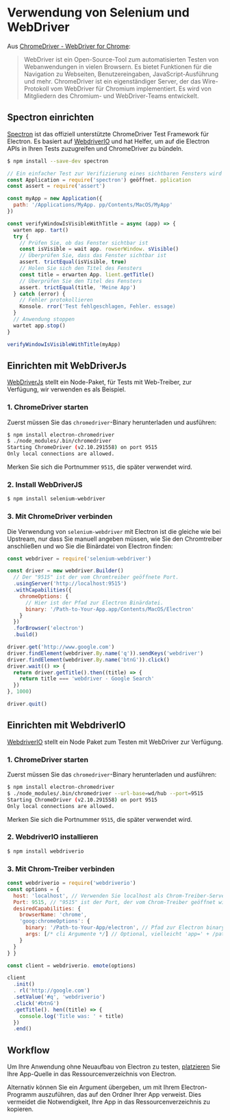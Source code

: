 # Verwendung von Selenium und WebDriver

Aus [ChromeDriver - WebDriver for Chrome][chrome-driver]:

> WebDriver ist ein Open-Source-Tool zum automatisierten Testen von Webanwendungen in vielen Browsern. Es bietet Funktionen für die Navigation zu Webseiten, Benutzereingaben, JavaScript-Ausführung und mehr. ChromeDriver ist ein eigenständiger Server, der das Wire-Protokoll vom WebDriver für Chromium implementiert. Es wird von Mitgliedern des Chromium- und WebDriver-Teams entwickelt.

## Spectron einrichten

[Spectron][spectron] ist das offiziell unterstützte ChromeDriver Test Framework für Electron. Es basiert auf [WebdriverIO](http://webdriver.io/) und hat Helfer, um auf die Electron APIs in Ihren Tests zuzugreifen und ChromeDriver zu bündeln.

```sh
$ npm install --save-dev spectron
```

```javascript
// Ein einfacher Test zur Verifizierung eines sichtbaren Fensters wird mit dem Titel
const Application = require('spectron') geöffnet. pplication
const assert = require('assert')

const myApp = new Application({
  path: '/Applications/MyApp. pp/Contents/MacOS/MyApp'
})

const verifyWindowIsVisibleWithTitle = async (app) => {
  warten app. tart()
  try {
    // Prüfen Sie, ob das Fenster sichtbar ist
    const isVisible = wait app. rowserWindow. sVisible()
    // Überprüfen Sie, dass das Fenster sichtbar ist
    assert. trictEqual(isVisible, true)
    // Holen Sie sich den Titel des Fensters
    const title = erwarten App. lient.getTitle()
    // Überprüfen Sie den Titel des Fensters
    assert. trictEqual(title, 'Meine App')
  } catch (error) {
    // Fehler protokollieren
    Konsole. rror('Test fehlgeschlagen, Fehler. essage)
  }
  // Anwendung stoppen
  wartet app.stop()
}

verifyWindowIsVisibleWithTitle(myApp)
```

## Einrichten mit WebDriverJs

[WebDriverJs](https://code.google.com/p/selenium/wiki/WebDriverJs) stellt ein Node-Paket, für Tests mit Web-Treiber, zur Verfügung, wir verwenden es als Beispiel.

### 1. ChromeDriver starten

Zuerst müssen Sie das `chromedriver`-Binary herunterladen und ausführen:

```sh
$ npm install electron-chromedriver
$ ./node_modules/.bin/chromedriver
Starting ChromeDriver (v2.10.291558) on port 9515
Only local connections are allowed.
```

Merken Sie sich die Portnummer `9515`, die später verwendet wird.

### 2. Install WebDriverJS

```sh
$ npm install selenium-webdriver
```

### 3. Mit ChromeDriver verbinden

Die Verwendung von `selenium-webdriver` mit Electron ist die gleiche wie bei Upstream, nur dass Sie manuell angeben müssen, wie Sie den Chromtreiber anschließen und wo Sie die Binärdatei von Electron finden:

```javascript
const webdriver = require('selenium-webdriver')

const driver = new webdriver.Builder()
  // Der "9515" ist der vom Chromtreiber geöffnete Port.
  .usingServer('http://localhost:9515')
  .withCapabilities({
    chromeOptions: {
      // Hier ist der Pfad zur Electron Binärdatei.
      binary: '/Path-to-Your-App.app/Contents/MacOS/Electron'
    }
  })
  .forBrowser('electron')
  .build()

driver.get('http://www.google.com')
driver.findElement(webdriver.By.name('q')).sendKeys('webdriver')
driver.findElement(webdriver.By.name('btnG')).click()
driver.wait(() => {
  return driver.getTitle().then((title) => {
    return title === 'webdriver - Google Search'
  })
}, 1000)

driver.quit()
```

## Einrichten mit WebdriverIO

[WebdriverIO](http://webdriver.io/) stellt ein Node Paket zum Testen mit WebDriver zur Verfügung.

### 1. ChromeDriver starten

Zuerst müssen Sie das `chromedriver`-Binary herunterladen und ausführen:

```sh
$ npm install electron-chromedriver
$ ./node_modules/.bin/chromedriver --url-base=wd/hub --port=9515
Starting ChromeDriver (v2.10.291558) on port 9515
Only local connections are allowed.
```

Merken Sie sich die Portnummer `9515`, die später verwendet wird.

### 2. WebdriverIO installieren

```sh
$ npm install webdriverio
```

### 3. Mit Chrom-Treiber verbinden

```javascript
const webdriverio = require('webdriverio')
const options = {
  host: 'localhost', // Verwenden Sie localhost als Chrom-Treiber-Server
  Port: 9515, // "9515" ist der Port, der vom Chrom-Treiber geöffnet wird.
  desiredCapabilities: {
    browserName: 'chrome',
    'goog:chromeOptions': {
      binary: '/Path-to-Your-App/electron', // Pfad zur Electron binary.
      args: [/* cli Argumente */] // Optional, vielleicht 'app=' + /path/to/your/app/
    }
  }
} }

const client = webdriverio. emote(options)

client
  .init()
  . rl('http://google.com')
  .setValue('#q', 'webdriverio')
  .click('#btnG')
  .getTitle(). hen((title) => {
    console.log('Title was: ' + title)
  })
  .end()
```

## Workflow

Um Ihre Anwendung ohne Neuaufbau von Electron zu testen, [platzieren](https://github.com/electron/electron/blob/master/docs/tutorial/application-distribution.md) Sie Ihre App-Quelle in das Ressourcenverzeichnis von Electron.

Alternativ können Sie ein Argument übergeben, um mit Ihrem Electron-Programm auszuführen, das auf den Ordner Ihrer App verweist. Dies vermeidet die Notwendigkeit, Ihre App in das Ressourcenverzeichnis zu kopieren.

[chrome-driver]: https://sites.google.com/a/chromium.org/chromedriver/
[spectron]: https://electronjs.org/spectron
